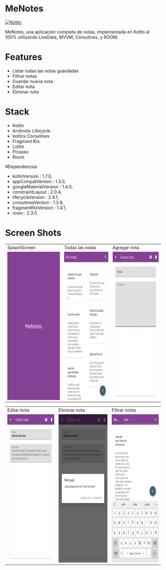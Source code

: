# MeNotes
[![Kotlin](https://img.shields.io/badge/kotlin-1.7.0-blue.svg)](http://kotlinlang.org)

MeNotes, una aplicación completa de notas, implementada en Kotlin al 100% utilizando LiveData, MVVM, Coroutines, y ROOM.


# Features
- Listar todas las notas guardadas
- Filtrar notas
- Guardar nueva nota
- Editar nota
- Eliminar nota

# Stack
- Kotlin
- Androidx Lifecycle
- kotlinx Coroutines
- Fragment Ktx
- Lottie
- Picasso
- Room

#Dependencias
- kotlinVersion : 1.7.0,
- appCompatVersion : 1.3.0,
- googleMaterialVersion : 1.4.0,
- constraintLayout : 2.0.4,
- lifecycleVersion : 2.4.1,
- coroutinesVersion : 1.3.9,
- fragmentKtxVersion : 1.4.1,
- room : 2.3.0

# Screen Shots

<table>
  <tr>
     <td>SplashScreen</td>
     <td>Todas las notas</td>
     <td>Agregar nota</td>
  </tr>
  <tr>
    <td><img src="/screenshots/launcher.jpg" width=270 height=480></td>
    <td><img src="/screenshots/main.jpg" width=270 height=480></td>
    <td><img src="/screenshots/addnote.jpg" width=270 height=480></td>
  </tr>
 </table>

<table>
  <tr>
     <td>Editar bota</td>
     <td>Eliminar nota</td>
     <td>Filtrar notas</td>
  </tr>
  <tr>
    <td><img src="/screenshots/editnote.jpg" width=270 height=480></td>
    <td><img src="/screenshots/deletenote.jpg" width=270 height=480></td>
    <td><img src="/screenshots/filternote.jpg" width=270 height=480></td>
  </tr>
 </table>